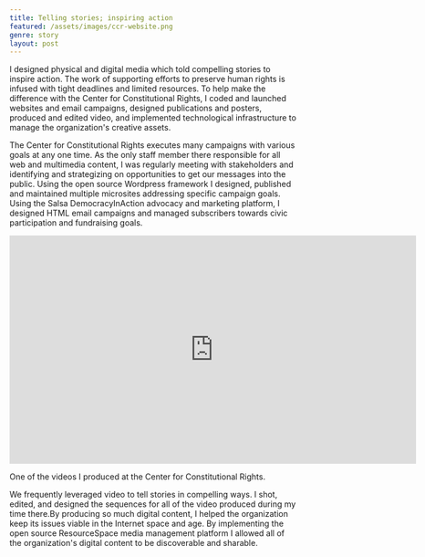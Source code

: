 ```yaml
---
title: Telling stories; inspiring action
featured: /assets/images/ccr-website.png
genre: story
layout: post
---
```


I designed physical and digital media which told compelling stories to inspire action.
The work of supporting efforts to preserve human rights is infused with tight deadlines and limited resources. To help make the difference with the Center for Constitutional Rights, I coded and launched websites and email campaigns, designed publications and posters, produced and edited video, and implemented technological infrastructure to manage the organization's creative assets.

The Center for Constitutional Rights executes many campaigns with various goals at any one time. As the only staff member there responsible for all web and multimedia content, I was regularly meeting with stakeholders and identifying and strategizing on opportunities to get our messages into the public. Using the open source Wordpress framework I designed, published and maintained multiple microsites addressing specific campaign goals. Using the Salsa DemocracyInAction advocacy and marketing platform, I designed HTML email campaigns and managed subscribers towards civic participation and fundraising goals.

<iframe src="https://player.vimeo.com/video/55564850" width="713" height="400" frameborder="0" webkitallowfullscreen mozallowfullscreen allowfullscreen></iframe>
<p class="image-credit">One of the videos I produced at the Center for Constitutional Rights.</p>

We frequently leveraged video to tell stories in compelling ways. I shot, edited, and designed the sequences for all of the video produced during my time there.By producing so much digital content, I helped the organization keep its issues viable in the Internet space and age. By implementing the open source ResourceSpace media management platform I allowed all of the organization's digital content to be discoverable and sharable.
